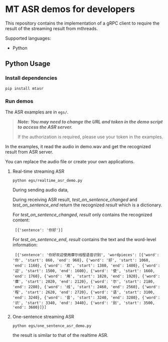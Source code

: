 # MT ASR demos for developers

This repository contains the implementation of a gRPC client to require the result of the streaming result from mthreads.

Supported languages: 

- Python

## Python Usage

### Install dependencies

```
pip install mtasr
```

### Run demos

The ASR examples are in `egs/`. 

> ***Note: You may need to change the URL and token in the demo script to access the ASR server.***
>
> If the authorization is required, please use your token in the examples.

In the examples, it read the audio in demo.wav and get the recognized result from ASR server. 

You can replace the audio file or create your own applications.

1. Real-time streaming ASR

    ```
    python egs/realtime_asr_demo.py
    ```

    During sending audio data, 

    During receiving ASR result, *test_on_sentence_changed* and *test_on_sentence_end* return the recognized *result* which is a dictionary.

    For *test_on_sentence_changed*, *result* only contains the recognized content:

        [{'sentence': '你好'}]

    For *test_on_sentence_end*, *result* contains the text and the word-level information:

        [{'sentence': '你好欢迎使用摩尔线程语音识别', 'wordpieces': [{'word': '你', 'start': 860, 'end': 960}, {'word': '好', 'start': 1060, 'end': 1160}, {'word': '欢', 'start': 1380, 'end': 1480}, {'word': '迎', 'start': 1500, 'end': 1600}, {'word': '使', 'start': 1660, 'end': 1760}, {'word': '用', 'start': 1820, 'end': 1920}, {'word': '摩', 'start': 2020, 'end': 2120}, {'word': '尔', 'start': 2180, 'end': 2280}, {'word': '线', 'start': 2460, 'end': 2560}, {'word': '程', 'start': 2620, 'end': 2720}, {'word': '语', 'start': 3100, 'end': 3240}, {'word': '音', 'start': 3240, 'end': 3280}, {'word': '识', 'start': 3340, 'end': 3440}, {'word': '别', 'start': 3500, 'end': 3600}]}]


2. One-sentence streaming ASR

    ```
    python egs/one_sentence_asr_demo.py
    ```

    the result is similar to that of the realtime ASR.
